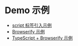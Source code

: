# Demo 示例

- [script 标签引入示例](script-tag-demo/README.md)
- [Browserify 示例](browserify-demo\README.md)
- [TypeScript + Browserify 示例](ts-browserify-demo/README.md)